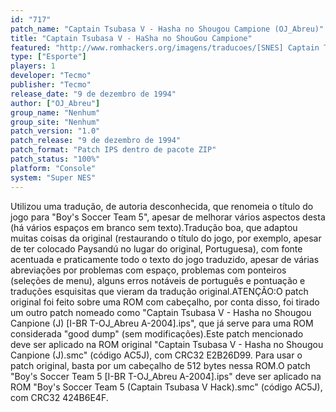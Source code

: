 ```yaml
---
id: "717"
patch_name: "Captain Tsubasa V - Hasha no Shougou Campione (OJ_Abreu)"
title: "Captain Tsubasa V - HaSha no ShouGou Campione"
featured: "http://www.romhackers.org/imagens/traducoes/[SNES] Captain Tsubasa V - Hasha no Shougou Campione - OJ_Abreu - 1.png"
type: ["Esporte"]
players: 1
developer: "Tecmo"
publisher: "Tecmo"
release_date: "9 de dezembro de 1994"
author: ["OJ_Abreu"]
group_name: "Nenhum"
group_site: "Nenhum"
patch_version: "1.0"
patch_release: "9 de dezembro de 1994"
patch_format: "Patch IPS dentro de pacote ZIP"
patch_status: "100%"
platform: "Console"
system: "Super NES"
---
```


Utilizou uma tradução, de autoria desconhecida, que renomeia o título do jogo para "Boy's Soccer Team 5", apesar de melhorar vários aspectos desta (há vários espaços em branco sem texto).Tradução boa, que adaptou muitas coisas da original (restaurando o título do jogo, por exemplo, apesar de ter colocado Paysandú no lugar do original, Portuguesa), com fonte acentuada e praticamente todo o texto do jogo traduzido, apesar de várias abreviações por problemas com espaço, problemas com ponteiros (seleções de menu), alguns erros notáveis de português e pontuação e traduções esquisitas que vieram da tradução original.ATENÇÃO:O patch original foi feito sobre uma ROM com cabeçalho, por conta disso, foi tirado um outro patch nomeado como "Captain Tsubasa V - Hasha no Shougou Canpione (J) [I-BR T-OJ_Abreu A-2004].ips", que já serve para uma ROM considerada "good dump" (sem modificações).Este patch mencionado deve ser aplicado na ROM original "Captain Tsubasa V - Hasha no Shougou Canpione (J).smc" (código AC5J), com CRC32 E2B26D99. Para usar o patch original, basta por um cabeçalho de 512 bytes nessa ROM.O patch "Boy's Soccer Team 5 [I-BR T-OJ_Abreu A-2004].ips" deve ser aplicado na ROM "Boy's Soccer Team 5 (Captain Tsubasa V Hack).smc" (código AC5J), com CRC32 424B6E4F.